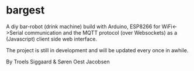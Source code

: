 # bargest

A diy bar-robot (drink machine) build with Arduino, ESP8266 for WiFi<->Serial communication and the MQTT protocol (over Websockets) as a (Javascript) client side web interface.

The project is still in development and will be updated every once in awhile.

By Troels Siggaard & Søren Oest Jacobsen
